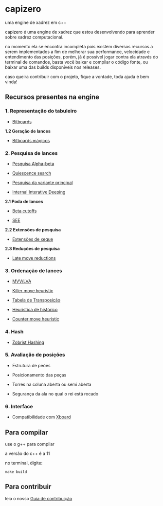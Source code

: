 # capizero

uma engine de xadrez em c++ 

capizero é uma engine de xadrez que estou desenvolvendo para aprender sobre xadrez computacional.

no momento ela se encontra incompleta pois existem diversos recursos a serem implementados a fim de melhorar sua performance, velocidade e entendimento das posições, porém, já é possível jogar contra ela através do terminal de comandos, basta você baixar e compilar o código fonte, ou baixar uma das builds disponíveis nos releases.

caso queira contribuir com o projeto, fique a vontade, toda ajuda é bem vinda!

## Recursos presentes na engine

### 1. Representação do tabuleiro

* [Bitboards](https://www.chessprogramming.org/Bitboards)

**1.2 Geração de lances**

* [Bitboards mágicos](https://www.chessprogramming.org/Magic_Bitboards)

### 2. Pesquisa de lances

* [Pesquisa Alpha-beta](https://www.chessprogramming.org/Alpha-Beta)

* [Quiescence search](https://www.chessprogramming.org/Quiescence_Search)

* [Pesquisa da variante principal](https://www.chessprogramming.org/Principal_Variation_Search)

* [Internal Interative Deeping](https://www.chessprogramming.org/Internal_Iterative_Deepening)
 
**2.1 Poda de lances**

* [Beta cutoffs](https://www.chessprogramming.org/Beta-Cutoff)

* [SEE](https://www.chessprogramming.org/Static_Exchange_Evaluation)

**2.2 Extensões de pesquisa**

* [Extensões de xeque](https://www.chessprogramming.org/Check_Extensions)

**2.3 Reduções de pesquisa**

* [Late move reductions](https://www.chessprogramming.org/Late_Move_Reductions)

### 3. Ordenação de lances

* [MVV/LVA](https://www.chessprogramming.org/MVV-LVA)

* [Killer move heuristic](https://www.chessprogramming.org/Killer_Heuristic)

* [Tabela de Transposição](https://www.chessprogramming.org/Transposition_Table)

* [Heuristica de histórico](https://www.chessprogramming.org/History_Heuristic)

* [Counter move heuristic](https://www.chessprogramming.org/Countermove_Heuristic)

### 4. Hash

* [Zobrist Hashing](https://www.chessprogramming.org/Zobrist_Hashing)

### 5. Avaliação de posições

* Estrutura de peões

* Posicionamento das peças

* Torres na coluna aberta ou semi aberta

* Segurança da ala no qual o rei está rocado

### 6. Interface

* Compatibilidade com [Xboard](https://www.chessprogramming.org/Chess_Engine_Communication_Protocol)

## Para compilar

use o g++ para compilar

a versão do c++ é a 11

no terminal, digite:

```
make build
```

## Para contribuir

leia o nosso [Guia de contribuição](https://github.com/fatorius/capizero/blob/main/CONTRIBUTING.md)
